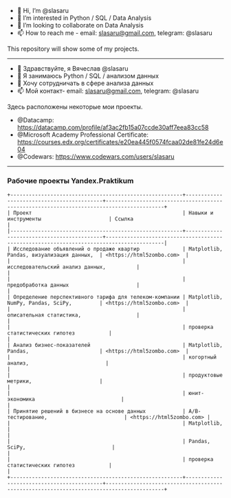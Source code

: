 - 👋 Hi, I’m @slasaru
- 👀 I’m interested in Python / SQL / Data Analysis
- 💞️ I’m looking to collaborate on Data Analysis
- 📫 How to reach me - email: slasaru@gmail.com, telegram: @slasaru 

This repository will show some of my projects.

------------------

- 👋 Здравствуйте, я Вячеслав @slasaru
- 👀 Я занимаюсь Python / SQL / анализом данных
- 💞️ Хочу сотрудничать в сфере анализа данных
- 📫 Мой контакт- email: slasaru@gmail.com, telegram: @slasaru

Здесь расположены некоторые мои проекты.

- @Datacamp: https://datacamp.com/profile/af3ac2fb15a07ccde30aff7eea83cc58
- @Microsoft Academy Professional Certificate: https://courses.edx.org/certificates/e20ea445f0574fcaa02de81fe24d6e04
- @Codewars: https://www.codewars.com/users/slasaru

------------------

### Рабочие проекты Yandex.Praktikum

```
+--------------------------------------------------------+-------------------------------------------+-----------------------------------------------------------------------------------------+
| Проект                                                 | Навыки и инструменты                      | Ссылка                                                                                  |
|--------------------------------------------------------+-------------------------------------------+-----------------------------------------------------------------------------------------|
| Исследование объявлений о продаже квартир              | Matplotlib, Pandas, визуализация данных,  | <https://html5zombo.com>  |
|                                                        | исследовательский анализ данных,          |                                                                                         |
|                                                        | предобработка данных                      |                                                                                         |
| Определение перспективного тарифа для телеком-компании | Matplotlib, NumPy, Pandas, SciPy,         | <https://html5zombo.com>  |
|                                                        | описательная статистика,                  |                                                                                         |
|                                                        | проверка статистических гипотез           |                                                                                         |
| Анализ бизнес-показателей                              | Matplotlib, Pandas,                       | <https://html5zombo.com>  |
|                                                        | когортный анализ,                         |                                                                                         |
|                                                        | продуктовые метрики,                      |                                                                                         |
|                                                        | юнит-экономика                            |                                                                                         |
| Принятие решений в бизнесе на основе данных            | A/B-тестирование,                         | <https://html5zombo.com> |
|                                                        | Matplotlib,                               |                                                                                         |
|                                                        | Pandas, SciPy,                            |                                                                                         |
|                                                        | проверка статистических гипотез           |                                                                                         |
+--------------------------------------------------------+-------------------------------------------+-----------------------------------------------------------------------------------------+
```
